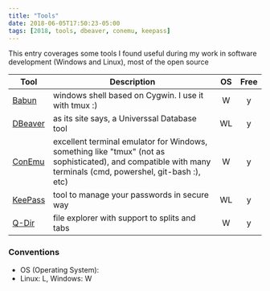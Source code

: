 ```yaml
---
title: "Tools"
date: 2018-06-05T17:50:23-05:00
tags: [2018, tools, dbeaver, conemu, keepass]
---
```


This entry coverages some tools I found useful during my work in software development (Windows and Linux), most of the open source

|Tool|Description|OS |Free|
|----|-----------|:---:|:----:|
<a href="http://babun.github.io/" target="_blank">Babun</a> | windows shell based on Cygwin. I use it with tmux :) | W | y
<a href="https://dbeaver.io/" target="_blank">DBeaver</a>      | as its site says, a Universsal Database tool|WL|y
<a href="https://conemu.github.io/" target="_blank">ConEmu</a> | excellent terminal emulator for Windows, something like "tmux" (not as sophisticated), and compatible with many terminals (cmd, powershel, git-bash :), etc) |W|y
<a href="https://keepass.info/" target="_blank">KeePass</a>    | tool to manage your passwords in secure way|WL|y
<a href="http://www.softwareok.com/" target="_blank">Q-Dir</a> | file explorer with support to splits and tabs | W | y
### Conventions
* OS (Operating System):
 * Linux: L, Windows: W
